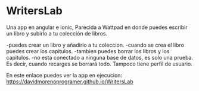 # WritersLab
Una app en angular e ionic, Parecida a Wattpad en donde puedes escribir un libro y subirlo a tu colección de libros.

-puedes crear un libro y añadirlo a tu coleccion. 
-cuando se crea el libro puedes crear los capitulos.
-tambien puedes borrar los libros y los capitulos.
-no esta conectado a ninguna base de datos, es solo una prueba. Es decir, cuando recarges se borrará todo. Tampoco tiene perfil de usuario.

En este enlace puedes ver la app en ejecucion: https://davidmorenoprogramer.github.io/WritersLab

